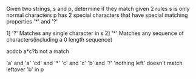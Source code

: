Given two strings, s and p, determine if they match given 2 rules
s is only normal characters
p has 2 special characters that have special matching properties '*' and '?'

1] '?' Matches any single character in s
2] '*' Matches any sequence of characters(including a 0 length sequence)

acdcb
a*c?b
not a match

'a' and 'a'
'cd' and '*'
'c' and 'c'
'b' and '?'
'nothing left' doesn't match leftover 'b' in p

